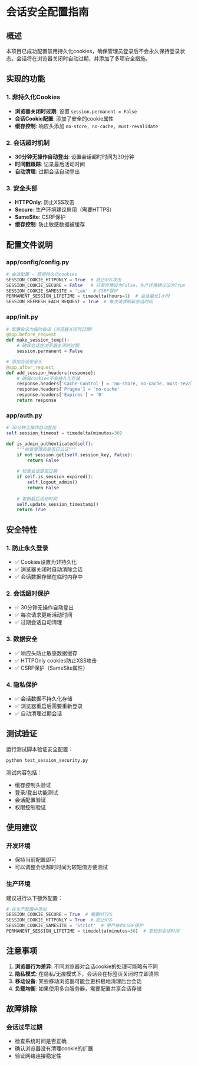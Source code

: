 # 会话安全配置指南

## 概述

本项目已成功配置禁用持久化cookies，确保管理员登录后不会永久保持登录状态。会话将在浏览器关闭时自动过期，并添加了多项安全措施。

## 实现的功能

### 1. 非持久化Cookies
- **浏览器关闭时过期**: 设置 `session.permanent = False`
- **会话Cookie配置**: 添加了安全的cookie属性
- **缓存控制**: 响应头添加 `no-store, no-cache, must-revalidate`

### 2. 会话超时机制
- **30分钟无操作自动登出**: 设置会话超时时间为30分钟
- **时间戳跟踪**: 记录最后活动时间
- **自动清理**: 过期会话自动登出

### 3. 安全头部
- **HTTPOnly**: 防止XSS攻击
- **Secure**: 生产环境建议启用（需要HTTPS）
- **SameSite**: CSRF保护
- **缓存控制**: 防止敏感数据被缓存

## 配置文件说明

### app/config/config.py
```python
# 会话配置 - 禁用持久化cookies
SESSION_COOKIE_HTTPONLY = True  # 防止XSS攻击
SESSION_COOKIE_SECURE = False   # 开发环境设为False，生产环境建议设为True
SESSION_COOKIE_SAMESITE = 'Lax'  # CSRF保护
PERMANENT_SESSION_LIFETIME = timedelta(hours=1)  # 会话最长1小时
SESSION_REFRESH_EACH_REQUEST = True  # 每次请求刷新会话时间
```

### app/__init__.py
```python
# 配置会话为临时会话（浏览器关闭时过期）
@app.before_request
def make_session_temp():
    # 确保会话在浏览器关闭时过期
    session.permanent = False

# 添加会话安全头
@app.after_request
def add_session_headers(response):
    # 确保cookies不会持久化存储
    response.headers['Cache-Control'] = 'no-store, no-cache, must-revalidate, private'
    response.headers['Pragma'] = 'no-cache'
    response.headers['Expires'] = '0'
    return response
```

### app/auth.py
```python
# 30分钟无操作自动登出
self.session_timeout = timedelta(minutes=30)

def is_admin_authenticated(self):
    """检查管理员是否已认证"""
    if not session.get(self.session_key, False):
        return False
    
    # 检查会话是否过期
    if self.is_session_expired():
        self.logout_admin()
        return False
    
    # 更新最后活动时间
    self.update_session_timestamp()
    return True
```

## 安全特性

### 1. 防止永久登录
- ✅ Cookies设置为非持久化
- ✅ 浏览器关闭时自动清除会话
- ✅ 会话数据存储在临时内存中

### 2. 会话超时保护
- ✅ 30分钟无操作自动登出
- ✅ 每次请求更新活动时间
- ✅ 过期会话自动清理

### 3. 数据安全
- ✅ 响应头防止敏感数据缓存
- ✅ HTTPOnly cookies防止XSS攻击
- ✅ CSRF保护（SameSite属性）

### 4. 隐私保护
- ✅ 会话数据不持久化存储
- ✅ 浏览器重启后需要重新登录
- ✅ 自动清理过期会话

## 测试验证

运行测试脚本验证安全配置：
```bash
python test_session_security.py
```

测试内容包括：
- 缓存控制头验证
- 登录/登出功能测试
- 会话配置验证
- 权限控制验证

## 使用建议

### 开发环境
- 保持当前配置即可
- 可以调整会话超时时间为较短值方便测试

### 生产环境
建议进行以下额外配置：
```python
# 在生产配置中添加
SESSION_COOKIE_SECURE = True  # 需要HTTPS
SESSION_COOKIE_HTTPONLY = True  # 防止XSS
SESSION_COOKIE_SAMESITE = 'Strict'  # 更严格的CSRF保护
PERMANENT_SESSION_LIFETIME = timedelta(minutes=30)  # 更短的会话时间
```

## 注意事项

1. **浏览器行为差异**: 不同浏览器对会话cookie的处理可能略有不同
2. **隐私模式**: 在隐私/无痕模式下，会话会在标签页关闭时立即清除
3. **移动设备**: 某些移动浏览器可能会更积极地清理后台会话
4. **负载均衡**: 如果使用多台服务器，需要配置共享会话存储

## 故障排除

### 会话过早过期
- 检查系统时间是否正确
- 确认浏览器没有清理cookie的扩展
- 验证网络连接稳定性

###
